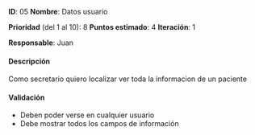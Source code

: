 **ID**: 05
**Nombre**: Datos usuario

**Prioridad** (del 1 al 10): 8
**Puntos estimado**: 4
**Iteración**: 1

**Responsable**: Juan

#### Descripción
Como secretario quiero localizar ver toda la informacion de un paciente

#### Validación
* Deben poder verse en cualquier usuario
* Debe mostrar todos los campos de información
